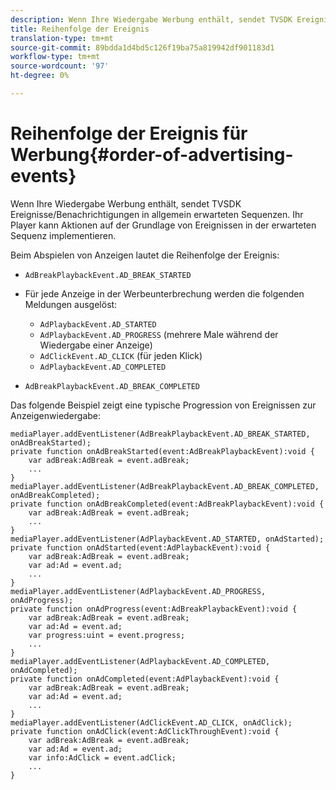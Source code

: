 ```yaml
---
description: Wenn Ihre Wiedergabe Werbung enthält, sendet TVSDK Ereignisse/Benachrichtigungen in allgemein erwarteten Sequenzen. Ihr Player kann Aktionen auf der Grundlage von Ereignissen in der erwarteten Sequenz implementieren.
title: Reihenfolge der Ereignis
translation-type: tm+mt
source-git-commit: 89bdda1d4bd5c126f19ba75a819942df901183d1
workflow-type: tm+mt
source-wordcount: '97'
ht-degree: 0%

---
```



# Reihenfolge der Ereignis für Werbung{#order-of-advertising-events}

Wenn Ihre Wiedergabe Werbung enthält, sendet TVSDK Ereignisse/Benachrichtigungen in allgemein erwarteten Sequenzen. Ihr Player kann Aktionen auf der Grundlage von Ereignissen in der erwarteten Sequenz implementieren.

<!--<a id="section_69E3CCBC57BB48399799876E83908348"></a>-->

Beim Abspielen von Anzeigen lautet die Reihenfolge der Ereignis:

* `AdBreakPlaybackEvent.AD_BREAK_STARTED`
* Für jede Anzeige in der Werbeunterbrechung werden die folgenden Meldungen ausgelöst:

   * `AdPlaybackEvent.AD_STARTED`
   * `AdPlaybackEvent.AD_PROGRESS` (mehrere Male während der Wiedergabe einer Anzeige)
   * `AdClickEvent.AD_CLICK` (für jeden Klick)
   * `AdPlaybackEvent.AD_COMPLETED`

* `AdBreakPlaybackEvent.AD_BREAK_COMPLETED`

Das folgende Beispiel zeigt eine typische Progression von Ereignissen zur Anzeigenwiedergabe:

```
mediaPlayer.addEventListener(AdBreakPlaybackEvent.AD_BREAK_STARTED, onAdBreakStarted); 
private function onAdBreakStarted(event:AdBreakPlaybackEvent):void { 
    var adBreak:AdBreak = event.adBreak; 
    ... 
} 
mediaPlayer.addEventListener(AdBreakPlaybackEvent.AD_BREAK_COMPLETED, onAdBreakCompleted); 
private function onAdBreakCompleted(event:AdBreakPlaybackEvent):void { 
    var adBreak:AdBreak = event.adBreak; 
    ... 
} 
mediaPlayer.addEventListener(AdPlaybackEvent.AD_STARTED, onAdStarted); 
private function onAdStarted(event:AdPlaybackEvent):void { 
    var adBreak:AdBreak = event.adBreak; 
    var ad:Ad = event.ad; 
    ... 
} 
mediaPlayer.addEventListener(AdPlaybackEvent.AD_PROGRESS, onAdProgress); 
private function onAdProgress(event:AdBreakPlaybackEvent):void { 
    var adBreak:AdBreak = event.adBreak; 
    var ad:Ad = event.ad;  
    var progress:uint = event.progress; 
    ... 
} 
mediaPlayer.addEventListener(AdPlaybackEvent.AD_COMPLETED, onAdCompleted); 
private function onAdCompleted(event:AdPlaybackEvent):void { 
    var adBreak:AdBreak = event.adBreak; 
    var ad:Ad = event.ad; 
    ... 
} 
mediaPlayer.addEventListener(AdClickEvent.AD_CLICK, onAdClick); 
private function onAdClick(event:AdClickThroughEvent):void { 
    var adBreak:AdBreak = event.adBreak; 
    var ad:Ad = event.ad; 
    var info:AdClick = event.adClick; 
    ... 
} 
```

